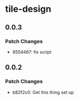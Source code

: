 # tile-design

## 0.0.3

### Patch Changes

- 8554467: fix script

## 0.0.2

### Patch Changes

- b82f2c0: Get this thing set up
